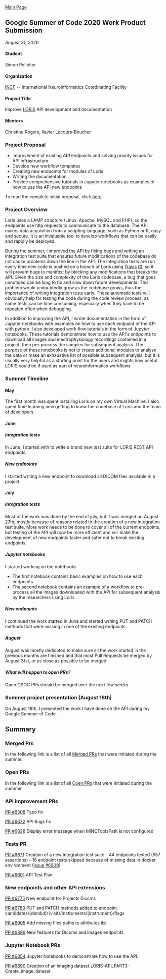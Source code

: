 ﻿---
layout: default
---


[Main Page](https://spell.github.io/)

## Google Summer of Code 2020 Work Product Submission
_August 31, 2020_

#### Student
Simon Pelletier

#### Organization
[INCF](https://www.incf.org/) -- International Neuroinformatics Coordinating Facility

#### Project Title
Improve [LORIS](http://loris.ca/) API development and documentation 

#### Mentors
Christine Rogers, Xavier Lecours-Boucher

### Project Proposal 
- Improvement of existing API endpoints and solving priority issues for API infrastructure <br/>
- Develop new workflow templates <br/>
- Creating new endpoints for modules of Loris <br/>
- Writing the documentation <br/>
- Provide comprehensive tutorials in Jupyter notebooks as examples of how to use the API new endpoints <br/>

To read the complete initial proposal, click [here](https://summerofcode.withgoogle.com/dashboard/project/6754286073020416/details/)

### Project Overview

Loris uses a LAMP structure (Linux, Apache, MySQL and PHP), so the endpoints use http requests to communicate to the 
database. The API makes data acquisition from a scripting language, such as Python or R, easy and secure. It is an 
invaluable tool to develop workflows that can be easily and rapidly be deployed. 

During the summer, I improved the API by fixing bugs and writing an integration test suite that ensures future 
modifications of the codebase do not cause problems down the line in the API. The integration tests are run every 
time new code is pushed on a branch of Loris using [Travis CI](https://travis-ci.org/), so it will prevent bugs to 
manifest by blocking any modifications that breaks the API. Given the size and complexity of the Loris codebase, a bug 
that goes unnoticed can be long to fix and slow down future developments. This problem would undoubtedly grow as the 
codebase grows, thus the importance of writing integration tests early. These automatic tests will obviously help for
testing the code during the code review process, as some tests can be time consuming, especially when they have to be 
repeated often when debugging.

In addition to improving the API, I wrote documentation in the form of Jupyter notebooks with examples 
on how to use each endpoint of the API with python. I also developed work flow tutorials in the form of Jupyter 
notebooks. These tutorials demonstrate how to use the API's endpoints to download all images and electrophysiology 
recordings contained in a project, then pre-process the samples for subsequent analysis. The purpose of these
notebooks is not to create additional modules to analyse the data or make an exhaustive list of possible subsequent 
analysis, but it is usually very helpful as a starting point for the users and mights how useful LORIS could be if
used as part of neuroinformatics workflows. 

### Summer Timeline
#### May
The first month was spent installing Loris on my own Virtual Machine. I also spent time learning new 
getting to know the codebase
of Loris and the team of developers.

#### June
##### Integration tests
In June, I started with to write a brand new test suite for LORIS REST API endpoints.

##### New endpoints
I started writing a new endpoint to download all DICOM files available in a project.

#### July

##### Integration tests
Most of the work was done by the end of july, but it was merged on August 27th, mostly because of reasons related to the 
creation of a new integration test suite. More work needs to be done to cover all of the current endpoints, but testing 
of the API will now be more efficient and will make the development of new endpoints faster and safer not to break 
existing endpoints.  

##### Jupyter notebooks
I started working on the notebooks 
- The first notebook contains basic examples on how to use each endpoints.
- The second notebook contains an example of a workflow to pre-process all the images downloaded with the API for
subsequent analysis by the researchers using Loris.

##### New endpoints
I continued the work started in June and started writing PUT and PATCH methods that were missing in one of the existing 
endpoints.

##### August
August was mostly dedicated to make sure all the work started in the previous months are finished and that
most Pull Requests be merged by August 31st, or as close as possible to be merged. 

##### What will happen to open PRs?

Open GSOC PRs should be merged over the next few weeks.

### Summer project presentation (August 18th)

On August 18th, I presented the work I have done on the API during my Google Summer of Code. 

## Summary
### Merged Prs

In the following link is a list of all [Merged PRs](https://github.com/aces/Loris/pulls?q=is%3Apr+author%3Aspell00+is%3Amerged+created%3A%3C2020-08-31+) that were initiated during the summer.

### Open PRs

In the following link is a list of all [Open PRs](https://github.com/aces/Loris/pulls?q=is%3Apr+author%3Aspell00+is%3Aopen+created%3A%3C2020-08-31+) that were initiated during the summer.


### API improvement PRs
[PR #6508](https://github.com/aces/Loris/pull/6672) Typo fix

[PR #6672](https://github.com/aces/Loris/pull/6672) API Bugs fix

[PR #6828](https://github.com/aces/Loris/pull/6828) Display error message when MINCToolsPath is not configured


### Tests PR
[PR #6671](https://github.com/aces/Loris/pull/6671) Creation of a new integration test suite 
    - 44 endpoints tested (557 assertions)
    - 16 endpoint tests skipped because of missing data in docker environment ([Issue #6909]())

[PR #6601](https://github.com/aces/Loris/pull/6601) API Test Plan

### New endpoints and other API extensions

[PR #6775](https://github.com/aces/Loris/pull/6775) New endpoint for Projects Dicoms

[PR #6780](https://github.com/aces/Loris/pull/6775) PUT and PATCH methods added to endpoint 
candidates/{dandid}/{visit}/instruments/{instrument}/flags

[PR #6905](https://github.com/aces/Loris/pull/6905) Add missing files paths to attributes list

[PR #6899](https://github.com/aces/Loris/pull/6899) New features for Dicoms and images endpoints


### Jupyter Notebook PRs

[PR #6854](https://github.com/aces/Loris/pull/6854) Jupyter Notebooks to demonstrate how to use the 
API.

[PR #6890](https://github.com/aces/Loris/pull/6905) Creation of an imaging dataset LORIS-API_PART3-Create_image_dataset

